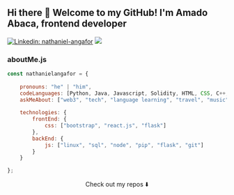 ## Hi there 👋 Welcome to my GitHub! I'm Amado Abaca, frontend developer

[![Linkedin: nathaniel-angafor](https://img.shields.io/badge/-amado-blue?style=flat-square&logo=Linkedin&logoColor=white&link=https://https://www.linkedin.com/in/amado-abaca-59845a1b4/)](https://www.linkedin.com/in/amado-abaca-59845a1b4/)
![](https://visitor-badge.glitch.me/badge?page_id=nathanielangafor.nathanielangafor)

### aboutMe.js

```javascript
const nathanielangafor = {
    
    pronouns: "he" | "him",
    codeLanguages: [Python, Java, Javascript, Solidity, HTML, CSS, C++, C],
    askMeAbout: ["web3", "tech", "language learning", "travel", "music", "coffee"],
    
    technologies: {
        frontEnd: {
            css: ["bootstrap", "react.js", "flask"]
        },
        backEnd: {
            js: ["linux", "sql", "node", "pip", "flask", "git"]
        }        
    }

};
```

<p align="center">
Check out my repos ⬇️  
</p>

